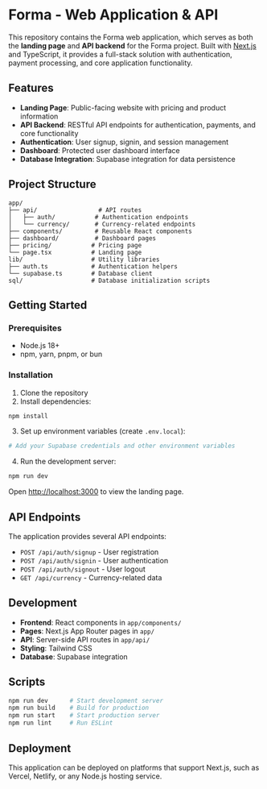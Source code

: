 # Forma - Web Application & API

This repository contains the Forma web application, which serves as both the **landing page** and **API backend** for the Forma project. Built with [Next.js](https://nextjs.org) and TypeScript, it provides a full-stack solution with authentication, payment processing, and core application functionality.

## Features

- **Landing Page**: Public-facing website with pricing and product information
- **API Backend**: RESTful API endpoints for authentication, payments, and core functionality
- **Authentication**: User signup, signin, and session management
- **Dashboard**: Protected user dashboard interface
- **Database Integration**: Supabase integration for data persistence

## Project Structure

```
app/
├── api/                 # API routes
│   ├── auth/           # Authentication endpoints
│   └── currency/       # Currency-related endpoints
├── components/         # Reusable React components
├── dashboard/          # Dashboard pages
├── pricing/           # Pricing page
└── page.tsx           # Landing page
lib/                   # Utility libraries
├── auth.ts            # Authentication helpers
└── supabase.ts        # Database client
sql/                   # Database initialization scripts
```

## Getting Started

### Prerequisites

- Node.js 18+ 
- npm, yarn, pnpm, or bun

### Installation

1. Clone the repository
2. Install dependencies:

```bash
npm install
```

3. Set up environment variables (create `.env.local`):

```bash
# Add your Supabase credentials and other environment variables
```

4. Run the development server:

```bash
npm run dev
```

Open [http://localhost:3000](http://localhost:3000) to view the landing page.

## API Endpoints

The application provides several API endpoints:

- `POST /api/auth/signup` - User registration
- `POST /api/auth/signin` - User authentication  
- `POST /api/auth/signout` - User logout
- `GET /api/currency` - Currency-related data

## Development

- **Frontend**: React components in `app/components/`
- **Pages**: Next.js App Router pages in `app/`
- **API**: Server-side API routes in `app/api/`
- **Styling**: Tailwind CSS
- **Database**: Supabase integration

## Scripts

```bash
npm run dev      # Start development server
npm run build    # Build for production
npm run start    # Start production server
npm run lint     # Run ESLint
```

## Deployment

This application can be deployed on platforms that support Next.js, such as Vercel, Netlify, or any Node.js hosting service.
